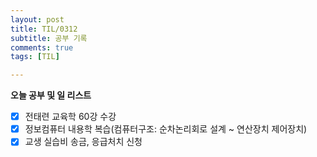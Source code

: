 ```yaml
---
layout: post
title: TIL/0312
subtitle: 공부 기록
comments: true
tags: [TIL]

---
```


**오늘 공부 및  일 리스트**

 - [x] 전태련 교육학 60강 수강
 - [x] 정보컴퓨터 내용학 복습(컴퓨터구조: 순차논리회로 설계 ~ 연산장치 제어장치)
 - [x] 교생 실습비 송금, 응급처치 신청
